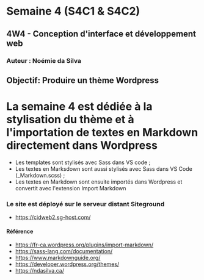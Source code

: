 # Semaine 4 (S4C1 & S4C2)
## 4W4 - Conception d'interface et développement web
### Auteur : Noémie da Silva

## Objectif: Produire un thème Wordpress

# La semaine 4 est dédiée à la stylisation du thème et à l'importation de textes en Markdown directement dans Wordpress
- Les templates sont stylisés avec Sass dans VS code ;
- Les textes en Marksdown sont aussi stylisés avec Sass dans VS Code (_Markdown.scss) ;
- Les textes en Markdown sont ensuite importés dans Wordpress et convertit avec l'extension Import Markdown

### Le site est déployé sur le serveur distant Siteground
- https://cidweb2.sg-host.com/

#### Référence
- https://fr-ca.wordpress.org/plugins/import-markdown/
- https://sass-lang.com/documentation/
- https://www.markdownguide.org/
- https://developer.wordpress.org/themes/
- https://ndasilva.ca/

